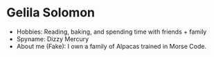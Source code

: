 # Gelila Solomon

- Hobbies: Reading, baking, and spending time with friends + family 
- Spyname: Dizzy Mercury
- About me (Fake): I own a family of Alpacas trained in Morse Code. 